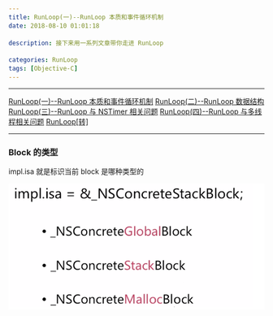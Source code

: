 ```yaml
---
title: RunLoop(一)--RunLoop 本质和事件循环机制
date: 2018-08-10 01:01:18

description: 接下来用一系列文章带你走进 RunLoop

categories: RunLoop
tags: [Objective-C]
---
```


*******
[RunLoop(一)--RunLoop 本质和事件循环机制](https://xiaopengmonsters.github.io/2018/07/16/Block--Block%20%E6%9C%AC%E8%B4%A8%E5%92%8C%E6%88%AA%E8%8E%B7%E5%8F%98%E9%87%8F/)
[RunLoop(二)--RunLoop 数据结构](https://xiaopengmonsters.github.io/2018/07/16/Block--Block%20%E6%9C%AC%E8%B4%A8%E5%92%8C%E6%88%AA%E8%8E%B7%E5%8F%98%E9%87%8F/)
[RunLoop(三)--RunLoop 与 NSTimer 相关问题](https://xiaopengmonsters.github.io/2018/07/16/Block--Block%20%E6%9C%AC%E8%B4%A8%E5%92%8C%E6%88%AA%E8%8E%B7%E5%8F%98%E9%87%8F/)
[RunLoop(四)--RunLoop 与多线程相关问题](https://xiaopengmonsters.github.io/2018/07/16/Block--Block%20%E6%9C%AC%E8%B4%A8%E5%92%8C%E6%88%AA%E8%8E%B7%E5%8F%98%E9%87%8F/)
[RunLoop[转]](https://xiaopengmonsters.github.io/2017/04/20/RunLoop/)
******

### Block 的类型

impl.isa 就是标识当前 block 是哪种类型的

![](/img/Block的类型.png)

